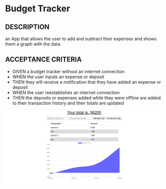 # Budget Tracker 
## DESCRIPTION
an App that allows the user to add and subtract their expenses and shows them a graph with the data.
## ACCEPTANCE CRITERIA
* GIVEN a budget tracker without an internet connection
* WHEN the user inputs an expense or deposit
* THEN they will receive a notification that they have added an expense or deposit
* WHEN the user reestablishes an internet connection
* THEN the deposits or expenses added while they were offline are added to their transaction history and their totals are updated

![alt image](screenshot-budget.png)



